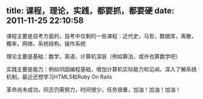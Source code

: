 title: 课程，理论，实践，都要抓，都要硬
date: 2011-11-25 22:10:58
---

课程主要是自考方面的，自考中仅剩的一些课程：近代史，马哲，数据库，离散，概率，网络，系统结构，操作系统

理论主要是基础：数学，英语，计算机深层（例如算法，或许也算数学吧）

实践主要是能力：例如巩固编程基础，增加计算机实际能力和见闻，深入了解系统机制，最近还想学习HTML5和Ruby On Rails

革命尚未成功，同志仍需努力，时间很少，任务很重，加油！加油！加油！